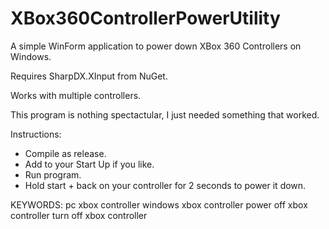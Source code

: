 # XBox360ControllerPowerUtility
A simple WinForm application to power down XBox 360 Controllers on Windows.

Requires SharpDX.XInput from NuGet.

Works with multiple controllers.

This program is nothing spectactular, I just needed something that worked.

Instructions: 
- Compile as release.
- Add to your Start Up if you like.
- Run program.
- Hold start + back on your controller for 2 seconds to power it down.

KEYWORDS: 
pc xbox controller
windows xbox controller
power off xbox controller
turn off xbox controller
